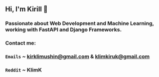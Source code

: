 ## Hi, I'm Kirill 👋
### Passionate about Web Development and Machine Learning, working with FastAPI and Django Frameworks.
### Contact me:

### `Emails` ~ kirklimushin@gmail.com & klimkiruk@gmail.com
### `Reddit` ~ KlimK
